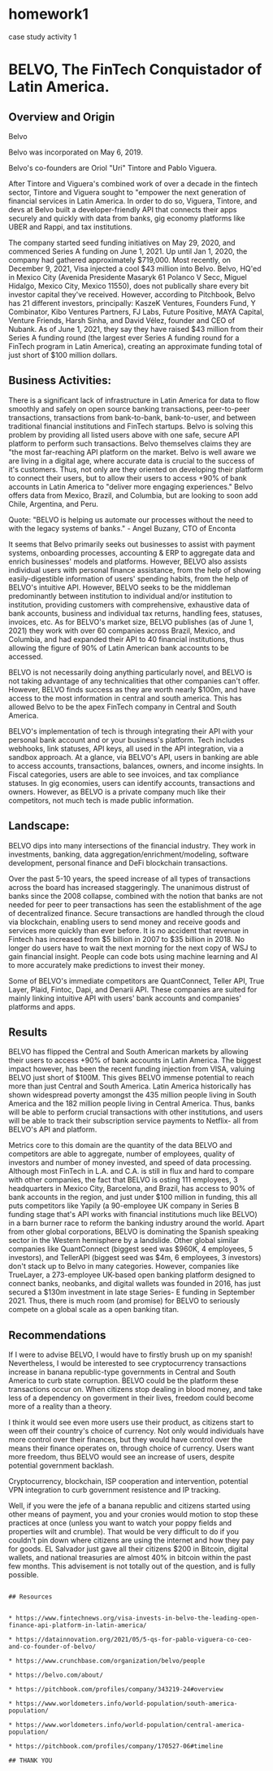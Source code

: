 # homework1
case study activity 1

# BELVO, The FinTech Conquistador of Latin America.

## Overview and Origin

Belvo

Belvo was incorporated on May 6, 2019.

Belvo's co-founders are Oriol "Uri" Tintore and Pablo Viguera.

After Tintore and Viguera's combined work of over a decade in the fintech sector, Tintore and Viguera sought to "empower the next generation of financial services in Latin America. In order to do so, Viguera, Tintore, and devs at Belvo built a developer-friendly API that connects their apps securely and quickly with data from banks, gig economy platforms like UBER and Rappi, and tax institutions.

The company started seed funding initiatives on May 29, 2020, and commenced Series A funding on June 1, 2021. Up until Jan 1, 2020, the company had gathered approximately $719,000. Most recently, on December 9, 2021, Visa injected a cool $43 million into Belvo. Belvo, HQ'ed in Mexico City (Avenida Presidente Masaryk 61
Polanco V Secc, Miguel Hidalgo, Mexico City, Mexico 11550), does not publically share every bit investor capital they've received. However, according to Pitchbook, Belvo has 21 different investors, principally: KaszeK Ventures, Founders Fund, Y Combinator, Kibo Ventures Partners, FJ Labs, Future Positive, MAYA Capital, Venture Friends, Harsh Sinha, and David Vélez, founder and CEO of Nubank. As of June 1, 2021, they say they have raised $43 million from their Series A funding round (the largest ever Series A funding round for a FinTech program in Latin America), creating an approximate funding total of just short of $100 million dollars.


## Business Activities:

There is a significant lack of infrastructure in Latin America for data to flow smoothly and safely on open source banking transactions, peer-to-peer transactions, transactions from bank-to-bank, bank-to-user, and between traditional financial institutions and FinTech startups. Belvo is solving this problem by providing all listed users above with one safe, secure API platform to perform such transactions. Belvo themselves claims they are "the most far-reaching API platform on the market. Belvo is well aware we are living in a digital age, where accurate data is crucial to the success of it's customers. Thus, not only are they oriented on developing their platform to connect their users, but to allow their users to access +90% of bank accounts in Latin America to "deliver more engaging experiences." Belvo offers data from Mexico, Brazil, and Columbia, but are looking to soon add Chile, Argentina, and Peru.

Quote: "BELVO is helping us automate our processes without the need to with the legacy systems of banks." - Angel Buzany, CTO of Enconta

It seems that Belvo primarily seeks out businesses to assist with payment systems, onboarding processes, accounting & ERP to aggregate data and enrich businesses' models and platforms. However, BELVO also assists individual users with personal finance assistance, from the help of showing easily-digestible information of users' spending habits, from the help of BELVO's intuitive API. However, BELVO seeks to be the middleman predominantly between institution to individual and/or institution to institution, providing customers with comprehensive, exhaustive data of bank accounts, business and individual tax returns, handling fees, statuses, invoices, etc. As for BELVO's market size, BELVO publishes (as of June 1, 2021) they work with over 60 companies across Brazil, Mexico, and Columbia, and had expanded their API to 40 financial institutions, thus allowing the figure of 90% of Latin American bank accounts to be accessed.

BELVO is not necessarily doing anything particularly novel, and BELVO is not taking advantage of any technicalities that other companies can't offer. However, BELVO finds success as they are worth nearly $100m, and have access to the most information in central and south america. This has allowed Belvo to be the apex FinTech company in Central and South America.

BELVO's implementation of tech is through integrating their API with your personal bank account and or your business's platform. Tech includes webhooks, link statuses, API keys, all used in the API integration, via a sandbox approach. At a glance, via BELVO's API, users in banking are able to access accounts, transactions, balances, owners, and income insights. In Fiscal categories, users are able to see invoices, and tax compliance statuses. In gig economies, users can identify accounts, transactions and owners. However, as BELVO is a private company much like their competitors, not much tech is made public information.


## Landscape:

BELVO dips into many intersections of the financial industry. They work in investments, banking, data aggregation/enrichment/modeling, software development, personal finance and DeFi blockchain transactions.

Over the past 5-10 years, the speed increase of all types of transactions across the board has increased staggeringly. The unanimous distrust of banks since the 2008 collapse, combined with the notion that banks are not needed for peer to peer transactions has seen the establishment of the age of decentralized finance. Secure transactions are handled through the cloud via blockchain, enabling users to send money and receive goods and services more quickly than ever before. It is no accident that revenue in Fintech has increased from $5 billion in 2007 to $35 billion in 2018. No longer do users have to wait the next morning for the next copy of WSJ to gain financial insight. People can code bots using machine learning and AI to more accurately make predictions to invest their money.


Some of BELVO's immediate competitors are QuantConnect, Teller API, True Layer, Plaid, Fintoc, Dapi, and Denarii API. These companies are suited for mainly linking intuitive API with users' bank accounts and companies' platforms and apps.  

## Results

BELVO has flipped the Central and South American markets by allowing their users to access +90% of bank accounts in Latin America. The biggest impact however, has been the recent funding injection from VISA, valuing BELVO just short of $100M. This gives BELVO immense potential to reach more than just Central and South America. Latin America historically has shown widespread poverty amongst the 435 million people living in South America and the 182 million people living in Central America. Thus, banks will be able to perform crucial transactions with other institutions, and users will be able to track their subscription service payments to Netflix- all from BELVO's API and platform.

Metrics core to this domain are the quantity of the data BELVO and competitors are able to aggregate, number of employees, quality of investors and number of money invested, and speed of data processing. Although most FinTech in L.A. and C.A. is still in flux and hard to compare with other companies, the fact that BELVO is osting 111 employees, 3 headquarters in Mexico City, Barcelona, and Brazil, has access to 90% of bank accounts in the region, and just under $100 million in funding, this all puts competitors like Yapily (a 90-employee UK company in Series B funding stage that's API works with financial institutions much like BELVO) in a barn burner race to reform the banking industry around the world. Apart from other global corporations, BELVO is dominating the Spanish speaking sector in the Western hemisphere by a landslide. Other global similar companies like QuantConnect (biggest seed was $960K, 4 employees, 5 investors), and TellerAPI (biggest seed was $4m, 6 employees, 3 investors) don't stack up to Belvo in many categories. However, companies like TrueLayer, a 273-employee UK-based open banking platform designed to connect banks, neobanks, and digital wallets was founded in 2016, has just secured a $130m investment in late stage Series- E funding in September 2021. Thus, there is much room (and promise) for BELVO to seriously compete on a global scale as a open banking titan.




## Recommendations

If I were to advise BELVO, I would have to firstly brush up on my spanish! Nevertheless, I would be interested to see cryptocurrency transactions increase in banana republic-type governments in Central and South America to curb state corruption. BELVO could be the platform these transactions occur on. When citizens stop dealing in blood money, and take less of a dependency on goverment in their lives, freedom could become more of a reality than a theory.

 I think it would see even more users use their product, as citizens start to ween off their country's choice of currency. Not only would individuals have more control over their finances, but they would have control over the means their finance operates on, through choice of currency. Users want more freedom, thus BELVO would see an increase of users, despite potential government backlash.

Cryptocurrency, blockchain, ISP cooperation and intervention, potential VPN integration to curb government resistence and IP tracking. 

Well, if you were the jefe of a banana republic and citizens started using other means of payment, you and your cronies would motion to stop these practices at once (unless you want to watch your poppy fields and properties wilt and crumble). That would be very difficult to do if you couldn't pin down where citizens are using the internet and how they pay for goods. EL Salvador just gave all their citizens $200 in Bitcoin, digital wallets, and national treasuries are almost 40% in bitcoin within the past few months. This advisement is not totally out of the question, and is fully possible.
```

## Resources


* https://www.fintechnews.org/visa-invests-in-belvo-the-leading-open-finance-api-platform-in-latin-america/

* https://datainnovation.org/2021/05/5-qs-for-pablo-viguera-co-ceo-and-co-founder-of-belvo/

* https://www.crunchbase.com/organization/belvo/people

* https://belvo.com/about/

* https://pitchbook.com/profiles/company/343219-24#overview

* https://www.worldometers.info/world-population/south-america-population/

* https://www.worldometers.info/world-population/central-america-population/

* https://pitchbook.com/profiles/company/170527-06#timeline

## THANK YOU
